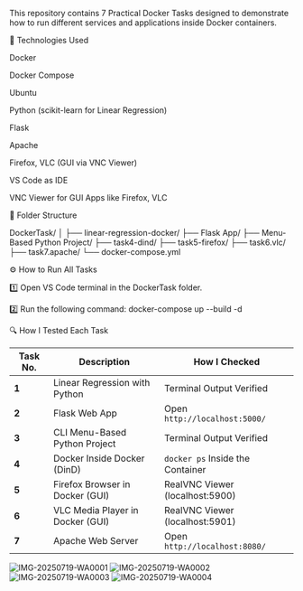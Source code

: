 This repository contains 7 Practical Docker Tasks designed to demonstrate how to run different services and applications inside Docker containers.

🔧 Technologies Used

Docker

Docker Compose

Ubuntu

Python (scikit-learn for Linear Regression)

Flask

Apache

Firefox, VLC (GUI via VNC Viewer)

VS Code as IDE

VNC Viewer for GUI Apps like Firefox, VLC


📁 Folder Structure

DockerTask/
│
├── linear-regression-docker/
├── Flask App/
├── Menu-Based Python Project/
├── task4-dind/
├── task5-firefox/
├── task6.vlc/
├── task7.apache/
└── docker-compose.yml

⚙ How to Run All Tasks

1️⃣ Open VS Code terminal in the DockerTask folder.

2️⃣ Run the following command:  docker-compose up --build -d

🔍 How I Tested Each Task

| Task No. | Description                      | How I Checked                    |
| -------- | -------------------------------- | -------------------------------- |
| **1**    | Linear Regression with Python    | Terminal Output Verified         |
| **2**    | Flask Web App                    | Open `http://localhost:5000/`    |
| **3**    | CLI Menu-Based Python Project    | Terminal Output Verified         |
| **4**    | Docker Inside Docker (DinD)      | `docker ps` Inside the Container |
| **5**    | Firefox Browser in Docker (GUI)  | RealVNC Viewer (localhost:5900)  |
| **6**    | VLC Media Player in Docker (GUI) | RealVNC Viewer (localhost:5901)  |
| **7**    | Apache Web Server                | Open `http://localhost:8080/`    |
![IMG-20250719-WA0001](https://github.com/user-attachments/assets/56bfb831-7dd8-4937-ac8f-dff0aea0fdad)
![IMG-20250719-WA0002](https://github.com/user-attachments/assets/dff7fda0-eb63-4a13-a778-3c7e5f7f8576)
![IMG-20250719-WA0003](https://github.com/user-attachments/assets/2138b55f-9e46-48f7-a83f-77d93d10bfe6)
![IMG-20250719-WA0004](https://github.com/user-attachments/assets/8eb06ea8-4f4c-48b0-9884-68c5b0946337)
